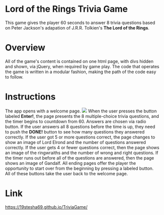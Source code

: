# Lord of the Rings Trivia Game

This game gives the player 60 seconds to answer 8 trivia questions based on Peter Jackson's adapation of J.R.R. Tolkien's **The Lord of the Rings**.

# Overview

All of the game's content is contained on one html page, with divs hidden and shown, via jQuery, when required by game play. The code that operates the game is written in a modular fashion, making the path of the code easy to follow.

# Instructions

The app opens with a welcome page. 
![](/app/screenshots/welcome.png)
When the user presses the button labeled **Enter!**, the page presents the 8 multiple-choice trivia questions, and the timer begins to countdown from 60. Answers are chosen via radio button. If the user answers all 8 questions before the time is up, they need to push the **DONE!** button to see how many questions they answered correctly. If the user got 5 or more questions correct, the page changes to show an image of Lord Elrond and the number of questions answered correctly. If the user gets 4 or fewer questions correct, then the page shows an image of the ringwraiths and the number of wrong and right questions. If the timer runs out before all of the questions are answered, then the page shows an image of Gandalf. All ending pages offer the player the opportunity to start over from the beginning by pressing a labeled button. All of these buttons take the user back to the welcome page.

# Link
https://19stesha69.github.io/TriviaGame/
